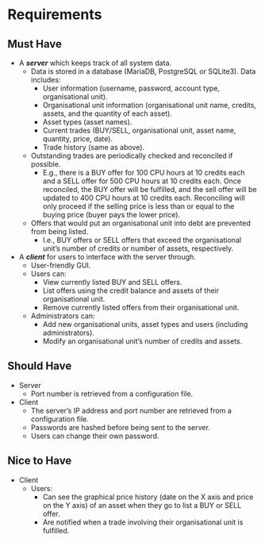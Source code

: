 Requirements
============
Must Have
---------
- A ***server*** which keeps track of all system data.
  - Data is stored in a database (MariaDB, PostgreSQL or SQLite3). Data includes: 
    - User information (username, password, account type, organisational unit).
    - Organisational unit information (organisational unit name, credits, assets, and the quantity of each asset).
    - Asset types (asset names).
    - Current trades (BUY/SELL, organisational unit, asset name, quantity, price, date).
    - Trade history (same as above).
  - Outstanding trades are periodically checked and reconciled if possible.
    - E.g., there is a BUY offer for 100 CPU hours at 10 credits each and a SELL offer for 500 CPU hours at 10 credits each. Once reconciled, the BUY offer will be fulfilled, and the sell offer will be updated to 400 CPU hours at 10 credits each. Reconciling will only proceed if the selling price is less than or equal to the buying price (buyer pays the lower price).
  - Offers that would put an organisational unit into debt are prevented from being listed.
    - I.e., BUY offers or SELL offers that exceed the organisational unit’s number of credits or number of assets, respectively.
- A ***client*** for users to interface with the server through.
  - User-friendly GUI.
  - Users can:
    - View currently listed BUY and SELL offers.
    - List offers using the credit balance and assets of their organisational unit.
    - Remove currently listed offers from their organisational unit.
  - Administrators can:
    - Add new organisational units, asset types and users (including administrators). 
    - Modify an organisational unit’s number of credits and assets.

Should Have
-----------
- Server
    - Port number is retrieved from a configuration file.
- Client
  - The server’s IP address and port number are retrieved from a configuration file.
  - Passwords are hashed before being sent to the server.
  - Users can change their own password.

Nice to Have
------------
- Client
  - Users:
    - Can see the graphical price history (date on the X axis and price on the Y axis) of an asset when they go to list a BUY or SELL offer.
    - Are notified when a trade involving their organisational unit is fulfilled. 

